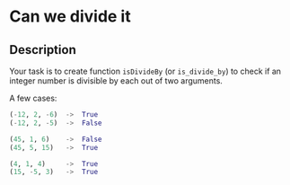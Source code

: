 # Can we divide it

## Description

Your task is to create function `isDivideBy` (or `is_divide_by`) to check if an integer number is divisible by each out of two arguments.

A few cases:

```python
(-12, 2, -6)  ->  True
(-12, 2, -5)  ->  False

(45, 1, 6)    ->  False
(45, 5, 15)   ->  True

(4, 1, 4)     ->  True
(15, -5, 3)   ->  True
```